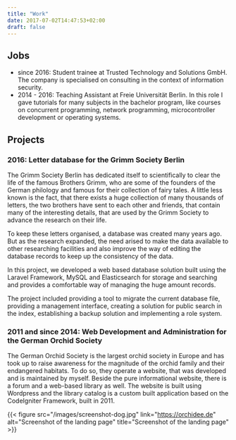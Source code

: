 ```yaml
---
title: "Work"
date: 2017-07-02T14:47:53+02:00
draft: false
---
```


## Jobs

* since 2016: Student trainee at Trusted Technology and Solutions GmbH. The company is specialised on consulting in the context of information security.
* 2014 - 2016: Teaching Assistant at Freie Universität Berlin. In this role I gave tutorials for many subjects in the bachelor program, like courses on concurrent programming, network programming, microcontroller development or operating systems.

## Projects

### 2016: Letter database for the Grimm Society Berlin

The Grimm Society Berlin has dedicated itself to scientifically to clear the life of the famous Brothers Grimm, who are some of the founders of the German philology and famous for their collection of fairy tales.
A little less known is the fact, that there exists a huge collection of many thousands of letters, the two brothers have sent to each other and friends, that contain
many of the interesting details, that are used by the Grimm Society to advance the research on their life.

To keep these letters organised, a database was created many years ago. But as the research expanded, the need arised to make the data available to other researching facilities
and also improve the way of editing the database records to keep up the consistency of the data.

In this project, we developed a web based database solution built using the Laravel Framework, MySQL and Elasticsearch for storage and searching and provides
a comfortable way of managing the huge amount records. 

The project included providing a tool to migrate the current database file, providing a management interface, creating a solution for public search in the index, establishing a backup solution and implementing a role system.

### 2011 and since 2014: Web Development and Administration for the German Orchid Society

The German Orchid Society is the largest orchid society in Europe and has took up to raise awareness for the magnitude of the orchid family and their endangered habitats.
To do so, they operate a website, that was developed and is maintained by myself. Beside the pure informational website, there is a forum and a web-based library as well.
The website is built using Wordpress and the library catalog is a custom built application based on the CodeIgniter Framework, built in 2011.

{{< figure src="/images/screenshot-dog.jpg" link="https://orchidee.de" alt="Screenshot of the landing page" title="Screenshot of the landing page" >}}
